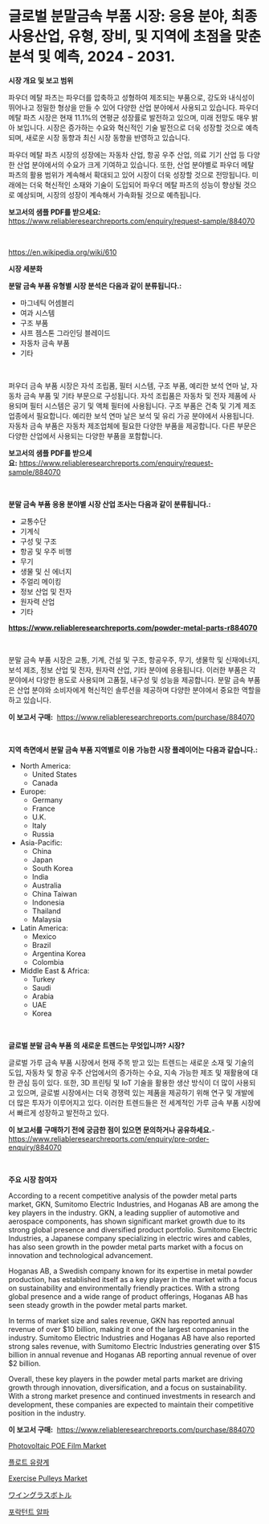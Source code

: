 <p><h1>글로벌 분말금속 부품 시장: 응용 분야, 최종사용산업, 유형, 장비, 및 지역에 초점을 맞춘 분석 및 예측, 2024 - 2031.</h1></p><p><strong>시장 개요 및 보고 범위</strong></p>
<p><p>파우더 메탈 파츠는 파우더를 압축하고 성형하여 제조되는 부품으로, 강도와 내식성이 뛰어나고 정밀한 형상을 만들 수 있어 다양한 산업 분야에서 사용되고 있습니다. 파우더 메탈 파츠 시장은 현재 11.1%의 연평균 성장률로 발전하고 있으며, 미래 전망도 매우 밝아 보입니다. 시장은 증가하는 수요와 혁신적인 기술 발전으로 더욱 성장할 것으로 예측되며, 새로운 시장 동향과 최신 시장 동향을 반영하고 있습니다.</p><p>파우더 메탈 파츠 시장의 성장에는 자동차 산업, 항공 우주 산업, 의료 기기 산업 등 다양한 산업 분야에서의 수요가 크게 기여하고 있습니다. 또한, 산업 분야별로 파우더 메탈 파츠의 활용 범위가 계속해서 확대되고 있어 시장이 더욱 성장할 것으로 전망됩니다. 미래에는 더욱 혁신적인 소재와 기술이 도입되어 파우더 메탈 파츠의 성능이 향상될 것으로 예상되며, 시장의 성장이 계속해서 가속화될 것으로 예측됩니다.</p></p>
<p><strong>보고서의 샘플 PDF를 받으세요:</strong> <a href="https://www.reliableresearchreports.com/enquiry/request-sample/884070">https://www.reliableresearchreports.com/enquiry/request-sample/884070</a></p>
<p>&nbsp;</p>
<p><a href="https://en.wikipedia.org/wiki/610">https://en.wikipedia.org/wiki/610</a></p>
<p><strong>시장 세분화</strong></p>
<p><strong>분말 금속 부품 유형별 시장 분석은 다음과 같이 분류됩니다.:</strong></p>
<p><ul><li>마그네틱 어셈블리</li><li>여과 시스템</li><li>구조 부품</li><li>샤프 젬스톤 그라인딩 블레이드</li><li>자동차 금속 부품</li><li>기타</li></ul></p>
<p>&nbsp;</p>
<p><p>퍼우더 금속 부품 시장은 자석 조립품, 필터 시스템, 구조 부품, 예리한 보석 연마 날, 자동차 금속 부품 및 기타 부문으로 구성됩니다. 자석 조립품은 자동차 및 전자 제품에 사용되며 필터 시스템은 공기 및 액체 필터에 사용됩니다. 구조 부품은 건축 및 기계 제조 업종에서 필요합니다. 예리한 보석 연마 날은 보석 및 유리 가공 분야에서 사용됩니다. 자동차 금속 부품은 자동차 제조업체에 필요한 다양한 부품을 제공합니다. 다른 부문은 다양한 산업에서 사용되는 다양한 부품을 포함합니다.</p></p>
<p><strong>보고서의 샘플 PDF를 받으세요:</strong>&nbsp;<a href="https://www.reliableresearchreports.com/enquiry/request-sample/884070">https://www.reliableresearchreports.com/enquiry/request-sample/884070</a></p>
<p>&nbsp;</p>
<p><strong> 분말 금속 부품 응용 분야별 시장 산업 조사는 다음과 같이 분류됩니다.:</strong></p>
<p><ul><li>교통수단</li><li>기계식</li><li>구성 및 구조</li><li>항공 및 우주 비행</li><li>무기</li><li>생물 및 신 에너지</li><li>주얼리 메이킹</li><li>정보 산업 및 전자</li><li>원자력 산업</li><li>기타</li></ul></p>
<p><strong><a href="https://www.reliableresearchreports.com/powder-metal-parts-r884070">https://www.reliableresearchreports.com/powder-metal-parts-r884070</a></strong></p>
<p>&nbsp;</p>
<p><p>분말 금속 부품 시장은 교통, 기계, 건설 및 구조, 항공우주, 무기, 생물학 및 신재에너지, 보석 제조, 정보 산업 및 전자, 원자력 산업, 기타 분야에 응용됩니다. 이러한 부품은 각 분야에서 다양한 용도로 사용되며 고품질, 내구성 및 성능을 제공합니다. 분말 금속 부품은 산업 분야와 소비자에게 혁신적인 솔루션을 제공하며 다양한 분야에서 중요한 역할을 하고 있습니다.</p></p>
<p><strong>이 보고서 구매:</strong>&nbsp; <a href="https://www.reliableresearchreports.com/purchase/884070">https://www.reliableresearchreports.com/purchase/884070</a></p>
<p>&nbsp;</p>
<p><strong>지역 측면에서 분말 금속 부품 지역별로 이용 가능한 시장 플레이어는 다음과 같습니다.:</strong></p>
<p><ul>
    <li>
        North America:
        <ul>
            <li>United States</li>
            <li>Canada</li>
        </ul>
    </li>
    <li>
        Europe:
        <ul>
            <li>Germany</li>
            <li>France</li>
            <li>U.K.</li>
            <li>Italy</li>
            <li>Russia</li>
        </ul>
    </li>
    <li>
        Asia-Pacific:
        <ul>
            <li>China</li>
            <li>Japan</li>
            <li>South Korea</li>
            <li>India</li>
            <li>Australia</li>
            <li>China Taiwan</li>
            <li>Indonesia</li>
            <li>Thailand</li>
            <li>Malaysia</li>
        </ul>
    </li>
    <li>
        Latin America:
        <ul>
            <li>Mexico</li>
            <li>Brazil</li>
            <li>Argentina Korea</li>
            <li>Colombia</li>
        </ul>
    </li>
    <li>
        Middle East & Africa:
        <ul>
            <li>Turkey</li>
            <li>Saudi</li>
            <li>Arabia</li>
            <li>UAE</li>
            <li>Korea</li>
        </ul>
    </li>
    </ul></p>
<p>&nbsp;</p>
<p><strong>글로벌 분말 금속 부품 의 새로운 트렌드는 무엇입니까? 시장?</strong></p>
<p><p>글로벌 가루 금속 부품 시장에서 현재 주목 받고 있는 트렌드는 새로운 소재 및 기술의 도입, 자동차 및 항공 우주 산업에서의 증가하는 수요, 지속 가능한 제조 및 재활용에 대한 관심 등이 있다. 또한, 3D 프린팅 및 IoT 기술을 활용한 생산 방식이 더 많이 사용되고 있으며, 글로벌 시장에서는 더욱 경쟁력 있는 제품을 제공하기 위해 연구 및 개발에 더 많은 투자가 이루어지고 있다. 이러한 트렌드들은 전 세계적인 가루 금속 부품 시장에서 빠르게 성장하고 발전하고 있다.</p></p>
<p><strong>이 보고서를 구매하기 전에 궁금한 점이 있으면 문의하거나 공유하세요.</strong>- <a href="https://www.reliableresearchreports.com/enquiry/pre-order-enquiry/884070">https://www.reliableresearchreports.com/enquiry/pre-order-enquiry/884070</a></p>
<p>&nbsp;</p>
<p><strong>주요 시장 참여자</strong></p>
<p><p>According to a recent competitive analysis of the powder metal parts market, GKN, Sumitomo Electric Industries, and Hoganas AB are among the key players in the industry. GKN, a leading supplier of automotive and aerospace components, has shown significant market growth due to its strong global presence and diversified product portfolio. Sumitomo Electric Industries, a Japanese company specializing in electric wires and cables, has also seen growth in the powder metal parts market with a focus on innovation and technological advancement.</p><p>Hoganas AB, a Swedish company known for its expertise in metal powder production, has established itself as a key player in the market with a focus on sustainability and environmentally friendly practices. With a strong global presence and a wide range of product offerings, Hoganas AB has seen steady growth in the powder metal parts market.</p><p>In terms of market size and sales revenue, GKN has reported annual revenue of over $10 billion, making it one of the largest companies in the industry. Sumitomo Electric Industries and Hoganas AB have also reported strong sales revenue, with Sumitomo Electric Industries generating over $15 billion in annual revenue and Hoganas AB reporting annual revenue of over $2 billion.</p><p>Overall, these key players in the powder metal parts market are driving growth through innovation, diversification, and a focus on sustainability. With a strong market presence and continued investments in research and development, these companies are expected to maintain their competitive position in the industry.</p></p>
<p><strong>이 보고서 구매:</strong>&nbsp;&nbsp;<a href="https://www.reliableresearchreports.com/purchase/884070">https://www.reliableresearchreports.com/purchase/884070</a></p>
<p><p><a href="https://github.com/BriaAbshire/Market-Research-Report-List-1/blob/main/photovoltaic-poe-film-market.md">Photovoltaic POE Film Market</a></p><p><a href="https://github.com/shampaakter36/Market-Research-Report-List-1/blob/main/56010981189.md">플로트 유량계</a></p><p><a href="https://github.com/carlLane655/Market-Research-Report-List-1/blob/main/exercise-pulleys-market.md">Exercise Pulleys Market</a></p><p><a href="https://github.com/RandallRunte2023/Market-Research-Report-List-2/blob/main/5487017185840.md">ワイングラスボトル</a></p><p><a href="https://github.com/LuckeyCorbin/Market-Research-Report-List-1/blob/main/92159361190.md">포락턴트 알파</a></p></p>